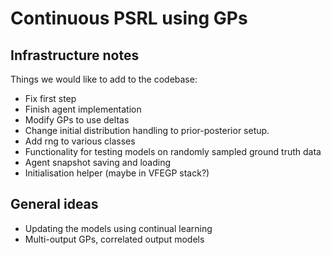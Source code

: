 # Continuous PSRL using GPs

## Infrastructure notes

Things we would like to add to the codebase:
* Fix first step
* Finish agent implementation
* Modify GPs to use deltas
* Change initial distribution handling to prior-posterior setup.
* Add rng to various classes
* Functionality for testing models on randomly sampled ground truth data
* Agent snapshot saving and loading
* Initialisation helper (maybe in VFEGP stack?)


## General ideas

* Updating the models using continual learning
* Multi-output GPs, correlated output models